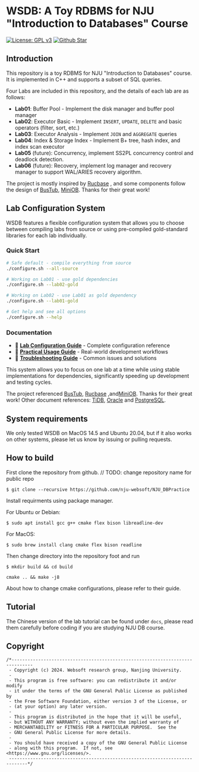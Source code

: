 # WSDB: A Toy RDBMS for NJU "Introduction to Databases" Course

[![License: GPL v3](https://img.shields.io/badge/License-GPLv3-blue.svg)](https://www.gnu.org/licenses/gpl-3.0)    [![Github Star](https://img.shields.io/github/stars/nju-websoft/NJU_DBPractice.svg)](https://github.com/nju-websoft/NJU_DBPractice)

## Introduction

This repository is a toy RDBMS for NJU "Introduction to Databases" course. It is implemented in C++ and supports a
subset of SQL queries.

Four Labs are included in this repository, and the details of each lab are as follows:

* **Lab01**: Buffer Pool - Implement the disk manager and buffer pool manager
* **Lab02**: Executor Basic - Implement `INSERT`, `UPDATE`, `DELETE` and basic operators (filter, sort, etc.)
* **Lab03**: Executor Analysis - Implement `JOIN` and `AGGREGATE` queries  
* **Lab04**: Index & Storage Index - Implement B+ tree, hash index, and index scan executor
* **Lab05** (future): Concurrency, implement SS2PL concurrency control and deadlock detection.
* **Lab06** (future): Recovery, implement log manager and recovery manager to support WAL/ARIES recovery algorithm.

The project is mostly inspired by [Rucbase](https://github.com/ruc-deke/rucbase-lab)
, and some components follow the design of
 [BusTub](https://github.com/cmu-db/bustub),  [MiniOB](https://github.com/oceanbase/miniob). Thanks for their great work!


## Lab Configuration System

WSDB features a flexible configuration system that allows you to choose between compiling labs from source or using pre-compiled gold-standard libraries for each lab individually.

### Quick Start

```bash
# Safe default - compile everything from source
./configure.sh --all-source

# Working on Lab01 - use gold dependencies
./configure.sh --lab02-gold

# Working on Lab02 - use Lab01 as gold dependency  
./configure.sh --lab01-gold

# Get help and see all options
./configure.sh --help
```

### Documentation

- 📖 **[Lab Configuration Guide](docs/LAB_CONFIGURATION.md)** - Complete configuration reference
- 🚀 **[Practical Usage Guide](docs/PRACTICAL_USAGE_GUIDE.md)** - Real-world development workflows
- 🔧 **[Troubleshooting Guide](docs/TROUBLESHOOTING.md)** - Common issues and solutions

This system allows you to focus on one lab at a time while using stable implementations for dependencies, significantly speeding up development and testing cycles.

The project referenced [BusTub](https://github.com/cmu-db/bustub), [Rucbase](https://github.com/ruc-deke/rucbase-lab)
,and[MiniOB](https://github.com/oceanbase/miniob). Thanks for their great work!
Other document references: [TiDB](https://docs.pingcap.com/), [Oracle](https://docs.oracle.com/search/?q=Oracle%20Data%20Types&pg=1&size=10&library=en%2Fdatabase%2Foracle%2Foracle-database%2F23&book=SQLQR&lang=en) and [PostgreSQL](https://www.postgresql.org/docs/current/sql-commands.html).

## System requirements

We only tested WSDB on MacOS 14.5 and Ubuntu 20.04, but if it also works on other systems, please let us know by issuing
or pulling requests.

## How to build

First clone the repository from github. // TODO: change repository name for public repo

```shell
$ git clone --recursive https://github.com/nju-websoft/NJU_DBPractice
```

Install requirments using package manager.

For Ubuntu or Debian:

```shell
$ sudo apt install gcc g++ cmake flex bison libreadline-dev
```

For MacOS:

```shell
$ sudo brew install clang cmake flex bison readline
```

Then change directory into the repository foot and run

```shell
$ mkdir build && cd build
```

```shell
cmake .. && make -j8
```

About how to change cmake configurations, please refer to their guide.

## Tutorial

The Chinese version of the lab tutorial can be found under `docs`, please read them carefully before coding if you are
studying NJU DB course.

## Copyright

```
/*------------------------------------------------------------------------------
 - Copyright (c) 2024. Websoft research group, Nanjing University.
 -
 - This program is free software: you can redistribute it and/or modify
 - it under the terms of the GNU General Public License as published by
 - the Free Software Foundation, either version 3 of the License, or
 - (at your option) any later version.
 -
 - This program is distributed in the hope that it will be useful,
 - but WITHOUT ANY WARRANTY; without even the implied warranty of
 - MERCHANTABILITY or FITNESS FOR A PARTICULAR PURPOSE.  See the
 - GNU General Public License for more details.
 -
 - You should have received a copy of the GNU General Public License
 - along with this program.  If not, see <https://www.gnu.org/licenses/>.
 -----------------------------------------------------------------------------*/
```

